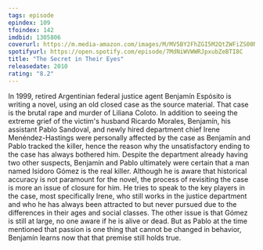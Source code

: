 ```yaml
---
tags: episode
epindex: 109
tfoindex: 142
imdbid: 1305806
coverurl: https://m.media-amazon.com/images/M/MV5BY2FhZGI5M2QtZWFiZS00NjkwLWE4NWQtMzg3ZDZjNjdkYTJiXkEyXkFqcGdeQXVyMTMxODk2OTU@._V1_SY300_CR0,0,202,300_.jpg
spotifyurl: https://open.spotify.com/episode/7MdNiWVWWRJpxubZeBTI8C
title: "The Secret in Their Eyes"
releasedate: 2010
rating: "8.2"
---
```


In 1999, retired Argentinian federal justice agent Benjamín Espósito is writing a novel, using an old closed case as the source material. That case is the brutal rape and murder of Liliana Coloto. In addition to seeing the extreme grief of the victim's husband Ricardo Morales, Benjamín, his assistant Pablo Sandoval, and newly hired department chief Irene Menéndez-Hastings were personally affected by the case as Benjamín and Pablo tracked the killer, hence the reason why the unsatisfactory ending to the case has always bothered him. Despite the department already having two other suspects, Benjamín and Pablo ultimately were certain that a man named Isidoro Gómez is the real killer. Although he is aware that historical accuracy is not paramount for the novel, the process of revisiting the case is more an issue of closure for him. He tries to speak to the key players in the case, most specifically Irene, who still works in the justice department and who he has always been attracted to but never pursued due to the differences in their ages and social classes. The other issue is that Gómez is still at large, no one aware if he is alive or dead. But as Pablo at the time mentioned that passion is one thing that cannot be changed in behavior, Benjamín learns now that that premise still holds true.